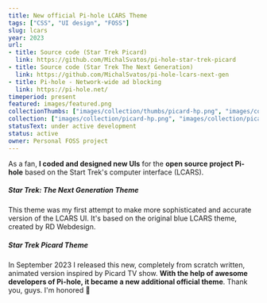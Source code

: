 ```yaml
---
title: New official Pi-hole LCARS Theme
tags: ["CSS", "UI design", "FOSS"]
slug: lcars
year: 2023
url:
- title: Source code (Star Trek Picard)
  link: https://github.com/MichalSvatos/pi-hole-star-trek-picard
- title: Source code (Star Trek The Next Generation)
  link: https://github.com/MichalSvatos/pi-hole-lcars-next-gen
- title: Pi-hole - Network-wide ad blocking
  link: https://pi-hole.net/
timeperiod: present
featured: images/featured.png
collectionThumbs: ["images/collection/thumbs/picard-hp.png", "images/collection/thumbs/picard-system.png", "images/collection/thumbs/hp.png", "images/collection/thumbs/settings.png", "images/collection/thumbs/group.png"]
collection: ["images/collection/picard-hp.png", "images/collection/picard-system.png", "images/collection/hp.png", "images/collection/settings.png", "images/collection/group.png"]
statusText: under active development
status: active
owner: Personal FOSS project
---
```

As a fan, **I coded and designed new UIs** for the **open source project Pi-hole** based on the Start Trek's computer interface (LCARS).

##### Star Trek: The Next Generation Theme
This theme was my first attempt to make more sophisticated and accurate version of the LCARS UI. It's based on the original blue LCARS theme, created by RD Webdesign.

##### Star Trek Picard Theme
In September 2023 I released this new, completely from scratch written, animated version inspired by Picard TV show. **With the help of awesome developers of Pi-hole, it became a new additional official theme**. Thank you, guys. I'm honored 🖖
